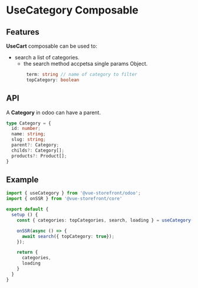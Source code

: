 # UseCategory Composable


## Features
**UseCart** composable can be used to:

* search a list of categories.
    * the search method accpetsa single params Object.
        ```ts
         term: string // name of category to filter
         topCategory: boolean 
        ```

## API
A **Category** in odoo can have a parent.

```ts
type Category = {
  id: number;
  name: string;
  slug: string;
  parent?: Category;
  childs?: Category[];
  products?: Product[];
}
```

## Example

```ts
import { useCategory } from '@vue-storefront/odoo';
import { onSSR } from '@vue-storefront/core'

export default {
  setup () {
    const { categories: topCategories, search, loading } = useCategory();

    onSSR(async () => {
      await search({ topCategory: true});
    });

    return {
      categories,
      loading
    }
  }
}
```